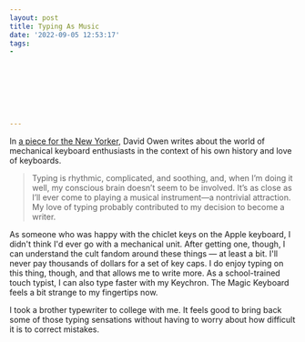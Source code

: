 ```yaml
---
layout: post
title: Typing As Music
date: '2022-09-05 12:53:17'
tags:
- 








---
```


In [a piece for the New Yorker](https://www.newyorker.com/tech/annals-of-technology/the-obsessive-pleasures-of-mechanical-keyboard-tinkerers), David Owen writes about the world of mechanical keyboard enthusiasts in the context of his own history and love of keyboards.

> Typing is rhythmic, complicated, and soothing, and, when I’m doing it well, my conscious brain doesn’t seem to be involved. It’s as close as I’ll ever come to playing a musical instrument—a nontrivial attraction. My love of typing probably contributed to my decision to become a writer.

As someone who was happy with the chiclet keys on the Apple keyboard, I didn't think I'd ever go with a mechanical unit. After getting one, though, I can understand the cult fandom around these things — at least a bit. I'll never pay thousands of dollars for a set of key caps. I do enjoy typing on this thing, though, and that allows me to write more. As a school-trained touch typist, I can also type faster with my Keychron. The Magic Keyboard feels a bit strange to my fingertips now.

I took a brother typewriter to college with me. It feels good to bring back some of those typing sensations without having to worry about how difficult it is to correct mistakes.

